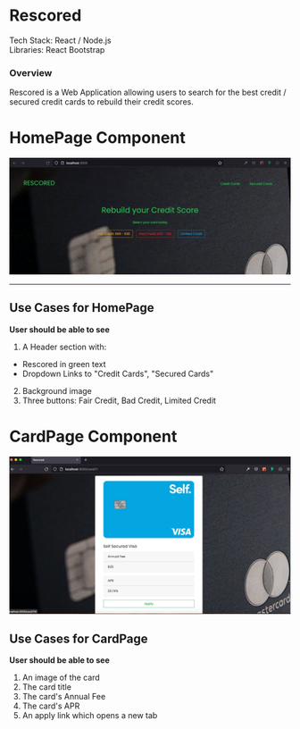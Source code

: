 # Rescored
Tech Stack: React / Node.js \
Libraries: React Bootstrap 

### Overview

Rescored is a Web Application allowing users to search for the best credit / secured credit cards to rebuild their credit scores.

# HomePage Component
![homepage](/public/assets/homepage.gif)

---

## Use Cases for HomePage 

**User should be able to see**

1. A Header section with:
  * Rescored in green text
  * Dropdown Links to "Credit Cards", "Secured Cards"
2. Background image
3. Three buttons: Fair Credit, Bad Credit, Limited Credit

# CardPage Component
![cardpage](/public/assets/cardpage.jpg)

## Use Cases for CardPage 

**User should be able to see**

1. An image of the card
2. The card title
3. The card's Annual Fee
2. The card's APR 
3. An apply link which opens a new tab
